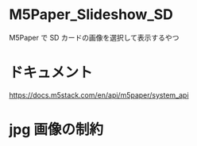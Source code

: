 <!-- @format -->

# M5Paper_Slideshow_SD

M5Paper で SD カードの画像を選択して表示するやつ

# ドキュメント

https://docs.m5stack.com/en/api/m5paper/system_api

# jpg 画像の制約
